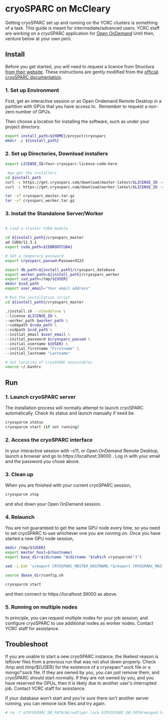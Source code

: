 # cryoSPARC on McCleary

Getting cryoSPARC set up and running on the YCRC clusters is something of a task. This guide is meant for intermediate/advanced users. YCRC staff are working on a cryoSPARC application for [Open OnDemand](/clusters-at-yale/access/ood.md) Until then, venture below at your own peril.

## Install

Before you get started, you will need to request a licence from Structura [from their website](https://cryosparc.com/download/). These instructions are gently modified from the [official cryoSPARC documentation](https://cryosparc.com/docs/reference/install/). 

### 1. Set up Environment

First, get an interactive session or an Open Ondemand Remote Desktop in a partition with GPUs that you have access to.  Remember to request a non-zero number of GPUs.

Then choose a location for installing the software, such as under your project directory.

``` bash
export install_path=${HOME}/project/cryosparc
mkdir -p ${install_path}
```

### 2. Set up Directories, Download installers

``` bash
export LICENSE_ID=Your-cryosparc-license-code-here

 #go get the installers
cd $install_path
curl -L https://get.cryosparc.com/download/master-latest/$LICENSE_ID -o cryosparc_master.tar.gz
curl -L https://get.cryosparc.com/download/worker-latest/$LICENSE_ID -o cryosparc_worker.tar.gz

tar -xf cryosparc_master.tar.gz
tar -xf cryosparc_worker.tar.gz
```

### 3. Install the Standalone Server/Worker

``` bash

# Load a cluster CUDA module
 
cd ${install_path}/cryosparc_master
ad CUDA/11.3.1
export cuda_path=${EBROOTCUDA}

# Set a temporary password
export cryosparc_passwd=Password123

export db_path=${install_path}/cryosparc_database
export worker_path=${install_path}/cryosparc_worker
export ssd_path=/tmp/${USER}
mkdir $ssd_path
export user_email="Your email address"

# Run the installation script
cd ${install_path}/cryosparc_master

./install.sh --standalone \
--license $LICENSE_ID \
--worker_path $worker_path \
--cudapath $cuda_path \  
--ssdpath $ssd_path \
--initial_email $user_email \
--initial_password $cryosparc_passwd \
--initial_username ${USER} \
--initial_firstname "Firstname" \
--initial_lastname "Lastname"

# Set location of cryoSPARC executables
source ~/.bashrc
```

## Run

### 1. Launch cryoSPARC server

The installation process will normally attempt to launch cryoSPARC automatically.  Check its status and launch manually if need be.

``` bash
cryosparcm status
cryosparcm start (if not running) 
```

### 2. Access the cryoSPARC interface

In your interactive session with –x11, or Open OnDemand Remote Desktop, launch a browser and go to https://localhost:39000 . Log in with your email and the password you chose above.

### 3. Clean up

When you are finished with your current cryoSPARC session,

``` bash
cryosparcm stop
```

and shut down your Open OnDemand session.

### 4. Relaunch

You are not guaranteed to get the same GPU node every time, so you need to set cryoSPARC to use whichever one you are running on.  Once you have started a new GPU node session,

``` bash
mkdir /tmp/${USER}
export master_host=$(hostname)
export base_dir=$(dirname "$(dirname "$(which cryosparcm)")")

sed -i.bak 's/export CRYOSPARC_MASTER_HOSTNAME.*$/export CRYOSPARC_MASTER_HOSTNAME=\"'"$master_host"'\"/g' $base_dir/config.sh

source $base_dir/config.sh

cryosparcm start
```

and then connect to https://localhost:39000 as above.

### 5. Running on multiple nodes

In principle, you can request multiple nodes for your job session, and configure cryoSPARC to use additional nodes as worker nodes. Contact YCRC staff for assistance.
  
## Troubleshoot

If you are unable to start a new cryoSPARC instance, the likeliest reason is leftover files from a previous run that was not shut down properly. Check /tmp and /tmp/${USER} for the existence of a cryosparc*.sock file or a mongo*.sock file.  If they are owned by you, you can just remove them, and cryoSPARC should start normally.  If they are not owned by you, and you have reserved the GPUs, then it is likely due to another user's interrupted job.  Contact YCRC staff for assistance.


If your database won't start and *_you're sure_* there isn't another server running, you can remove lock files and try again.

``` bash
# rm -f $CRYOSPARC_DB_PATH/WiredTiger.lock $CRYOSPARC_DB_PATH/mongod.lock
```
